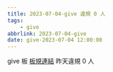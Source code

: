 ```yaml
---
title: 2023-07-04-give 違規 0 人
tags:
    - give
abbrlink: 2023-07-04-give
date: give-2023-07-04 12:00:00
---
```

give 板 [板規連結](https://www.ptt.cc/bbs/give/M.1612495900.A.C32.html)
昨天違規 0 人
